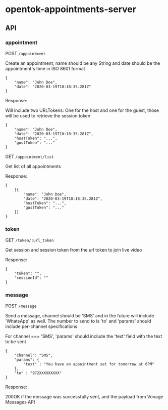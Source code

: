 # opentok-appointments-server

## API

### appointment

POST `/appointment`

Create an appointment, name should be any String and date should be the appointment's time in ISO 8601 format

```
{
    "name": "John Doe",
    "date": "2020-03-19T10:18:35.281Z"
}
```

Response:

Will include two URLTokens: One for the host and one for the guest, those will be used to retrieve the session token

```
{
    "name": "John Doe",
    "date": "2020-03-19T10:18:35.281Z",
    "hostToken": "...",
    "gustToken": "..."
}
```

GET `/appointment/list`

Get list of all appointments

Response:

```
{
    [{
        "name": "John Doe",
        "date": "2020-03-19T10:18:35.281Z",
        "hostToken": "...",
        "gustToken": "..."
    }]
}

```

### token

GET `/token/:url_token`

Get session and session token from the url token to join live video

Response:

```
{
    "token": "",
    "sessionId": ""
}

```

### message

POST `/message`

Send a message, channel should be 'SMS' and in the future will include 'WhatsApp' as well. The number to send to is 'to' and 'params' should include per-channel specifications.

For channel === 'SMS', 'params' should include the 'text' field with the text to be sent

```
{
    "channel": "SMS",
    "params": {
        "text" : "You have an appointment set for tomorrow at 6PM"
    },
    "to" : "972XXXXXXXXX"
}
```

Response:

200OK if the message was successfully sent, and the payload from Vonage Messages API
